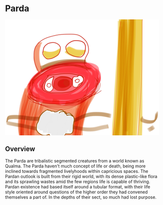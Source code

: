 # Parda

![Tube Boys](/Stellar_Abyss_Setting_Bible/Photo_Directory/Parda.JPG "Tube Boys")

## Overview

The Parda are tribalistic segmented creatures from a world known as Qualma.  The Parda haven't much concept of life or death, being more inclined towards fragmented livelyhoods within capricious spaces.  The Pardan outlook is built from their rigid world, with its dense plastic-like flora and its sprawling wastes amid the few regions life is capable of thriving.  Pardan existence had based itself around a tubular format, with their life style oriented around questions of the higher order they had convened themselves a part of.  In the depths of their sect, so much had lost purpose.
